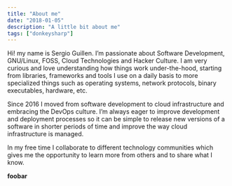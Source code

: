 ```yaml
---
title: "About me"
date: "2018-01-05"
description: "A little bit about me"
tags: ["donkeysharp"]
---
```


Hi! my name is Sergio Guillen. I’m passionate about Software Development, GNU/Linux, FOSS, Cloud Technologies and Hacker Culture. I am very curious and love understanding how things work under-the-hood, starting from libraries, frameworks and tools I use on a daily basis to more specialized things such as operating systems, network protocols, binary executables, hardware, etc.

Since 2016 I moved from software development to cloud infrastructure and embracing the DevOps culture. I’m always eager to improve development and deployment processes so it can be simple to release new versions of a software in shorter periods of time and improve the way cloud infrastructure is managed.

In my free time I collaborate to different technology communities which gives me the opportunity to learn more from others and to share what I know.

<b>foobar</b>

